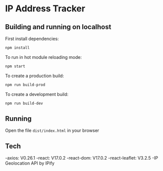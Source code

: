 # IP Address Tracker

## Building and running on localhost

First install dependencies:

```sh
npm install
```

To run in hot module reloading mode:

```sh
npm start
```

To create a production build:

```sh
npm run build-prod
```

To create a development build:

```sh
npm run build-dev
```

## Running

Open the file `dist/index.html` in your browser


## Tech
-axios: V0.26.1
-react: V17.0.2
-react-dom: V17.0.2
-react-leaflet: V3.2.5
-IP Geolocation API by IPify
